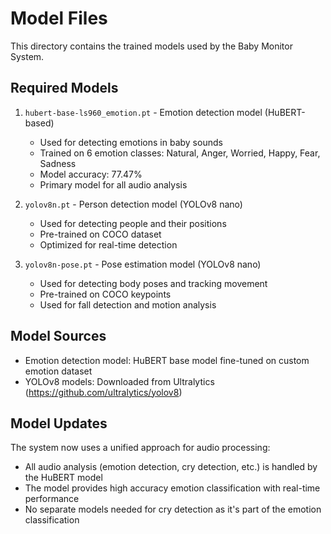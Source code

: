 # Model Files

This directory contains the trained models used by the Baby Monitor System.

## Required Models

1. `hubert-base-ls960_emotion.pt` - Emotion detection model (HuBERT-based)
   - Used for detecting emotions in baby sounds
   - Trained on 6 emotion classes: Natural, Anger, Worried, Happy, Fear, Sadness
   - Model accuracy: 77.47%
   - Primary model for all audio analysis

2. `yolov8n.pt` - Person detection model (YOLOv8 nano)
   - Used for detecting people and their positions
   - Pre-trained on COCO dataset
   - Optimized for real-time detection

3. `yolov8n-pose.pt` - Pose estimation model (YOLOv8 nano)
   - Used for detecting body poses and tracking movement
   - Pre-trained on COCO keypoints
   - Used for fall detection and motion analysis

## Model Sources

- Emotion detection model: HuBERT base model fine-tuned on custom emotion dataset
- YOLOv8 models: Downloaded from Ultralytics (<https://github.com/ultralytics/yolov8>)

## Model Updates

The system now uses a unified approach for audio processing:

- All audio analysis (emotion detection, cry detection, etc.) is handled by the HuBERT model
- The model provides high accuracy emotion classification with real-time performance
- No separate models needed for cry detection as it's part of the emotion classification

